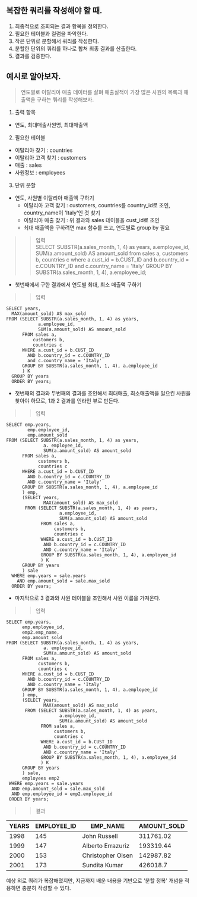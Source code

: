 ## 복잡한 쿼리를 작성해야 할 때.

1. 최종적으로 조회되는 결과 항목을 정의한다.
2. 필요한 테이블과 컬럼을 파악한다.
3. 작은 단위로 분할해서 쿼리를 작성한다.
4. 분할한 단위의 쿼리를 하나로 합쳐 최종 결과를 산출한다.
5. 결과를 검증한다.


## 예시로 알아보자.

>연도별로 이탈리아 매출 데이터를 살펴 매출실적이 가장 많은 사원의 목록과 매출액을 구하는 쿼리를 작성해보자.

1. 출력 항목
* 연도, 최대매출사원명, 최대매출액


2. 필요한 테이블
* 이탈리아 찾기 : countries
* 이탈리아 고객 찾기 : customers
* 매출 : sales
* 사원정보 : employees


3. 단위 분할
* 연도, 사원별 이탈리아 매출액 구하기
  * 이탈리아 고객 찾기 : customers, countries를 country_id로 조인, country_name이 'Italy'인 것 찾기
  * 이탈리아 매출 찾기 : 위 결과와 sales 테이블을 cust_id로 조인
  * 최대 매출액을 구하려면 max 함수를 쓰고, 연도별로 group by 필요
  
>> 입력  
    SELECT SUBSTR(a.sales_month, 1, 4) as years,
      a.employee_id, 
      SUM(a.amount_sold) AS amount_sold
    from sales a,
      customers b,
      countries c
    where a.cust_id = b.CUST_ID
      and b.country_id = c.COUNTRY_ID
      and c.country_name = 'Italy'
    GROUP BY SUBSTR(a.sales_month, 1, 4), a.employee_id;
    

 * 첫번째에서 구한 결과에서 연도별 최대, 최소 매출액 구하기

>>입력  



    SELECT years,
      MAX(amount_sold) AS max_sold
    FROM (SELECT SUBSTR(a.sales_month, 1, 4) as years,
                a.employee_id,
                SUM(a.amount_sold) AS amount_sold
          FROM sales a,
              customers b,
              countries c
          WHERE a.cust_id = b.CUST_ID
            AND b.country_id = c.COUNTRY_ID
            and c.country_name = 'Italy'
          GROUP BY SUBSTR(a.sales_month, 1, 4), a.employee_id
          ) K
      GROUP BY years
      ORDER BY years;
      

 * 첫번째의 결과와 두번째의 결과를 조인해서 최대매출, 최소매출액을 일으킨 사원을 찾아야 하므로, 1과 2 결과를 인라인 뷰로 만든다.
 

>>입력  



    SELECT emp.years,
            emp.employee_id,
            emp.amount_sold
    FROM (SELECT SUBSTR(a.sales_month, 1, 4) as years,
                  a. employee_id,
                  SUM(a.amount_sold) AS amount_sold
          FROM sales a,
                customers b,
                countries c
          WHERE a.cust_id = b.CUST_ID
            AND b.country_id = c.COUNTRY_ID
            AND c.country_name = 'Italy'
          GROUP BY SUBSTR(a.sales_month, 1, 4), a.employee_id
          ) emp, 
          (SELECT years,
                  MAX(amount_sold) AS max_sold
           FROM (SELECT SUBSTR(a.sales_month, 1, 4) as years,
                        a.employee_id,
                        SUM(a.amount_sold) AS amount_sold
                 FROM sales a,
                      customers b,
                      countries c
                 WHERE a.cust_id = b.CUST_ID
                  AND b.country_id = c.COUNTRY_ID
                  AND c.country_name = 'Italy'
                 GROUP BY SUBSTR(a.sales_month, 1, 4), a.employee_id
                 ) K
          GROUP BY years
          ) sale
      WHERE emp.years = sale.years
        AND emp.amount_sold = sale.max_sold
      ORDER BY years;


 * 마지막으로 3 결과와 사원 테이블을 조인해서 사원 이름을 가져온다.
 
 
 
>>입력  


    SELECT emp.years,
          emp.employee_id,
          emp2.emp_name,
          emp.amount_sold
    FROM (SELECT SUBSTR(a.sales_month, 1, 4) as years,
                  a. employee_id,
                  SUM(a.amount_sold) AS amount_sold
          FROM sales a,
                customers b,
                countries c
          WHERE a.cust_id = b.CUST_ID
            AND b.country_id = c.COUNTRY_ID
            AND c.country_name = 'Italy'
          GROUP BY SUBSTR(a.sales_month, 1, 4), a.employee_id
          ) emp, 
          (SELECT years,
                  MAX(amount_sold) AS max_sold
           FROM (SELECT SUBSTR(a.sales_month, 1, 4) as years,
                        a.employee_id,
                        SUM(a.amount_sold) AS amount_sold
                 FROM sales a,
                      customers b,
                      countries c
                 WHERE a.cust_id = b.CUST_ID
                  AND b.country_id = c.COUNTRY_ID
                  AND c.country_name = 'Italy'
                 GROUP BY SUBSTR(a.sales_month, 1, 4), a.employee_id
                 ) K
          GROUP BY years
          ) sale,
          employees emp2
     WHERE emp.years = sale.years
      AND emp.amount_sold = sale.max_sold
      AND emp.employee_id = emp2.employee_id
     ORDER BY years;
     
     
     
>>결과




|YEARS|EMPLOYEE_ID|EMP_NAME           |AMOUNT_SOLD|
|-----|-----------|-------------------|-----------|
|1998	|145	      |John Russell	      |311761.02  |
|1999	|147	      |Alberto Errazuriz	|193319.44  |
|2000	|153	      |Christopher Olsen	|142987.82  |
|2001	|173	      |Sundita Kumar	    |426018.7   |



예상 외로 쿼리가 복잡해졌지만, 지금까지 배운 내용을 기반으로 '분할 정복' 개념을 적용하면 충분히 작성할 수 있다.

